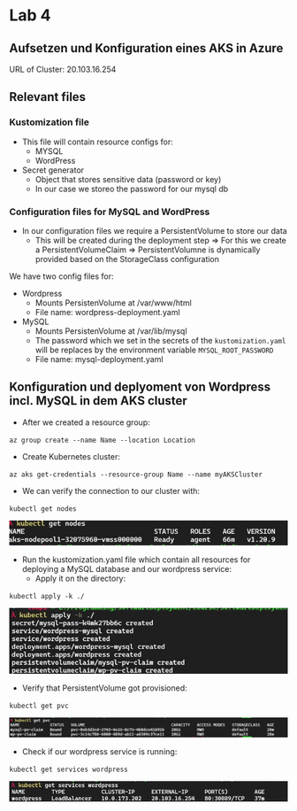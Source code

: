 # Lab 4 

## Aufsetzen und Konfiguration eines AKS in Azure

URL of Cluster: 20.103.16.254

## Relevant files

### Kustomization file

* This file will contain resource configs for:
  * MYSQL
  * WordPress
* Secret generator
  * Object that stores sensitive data (password or key)
  * In our case we storeo the password for our mysql db 

### Configuration files for MySQL and WordPress

* In our configuration files we require a PersistentVolume to store our data
  * This will be created during the deployment step
=> For this we create a PersistentVolumeClaim => PersistentVolumne is
dynamically provided based on the StorageClass configuration

We have two config files for:
* Wordpress 
  * Mounts PersistenVolume at /var/www/html
  * File name: wordpress-deployment.yaml 
* MySQL
  * Mounts PersistenVolume at /var/lib/mysql
  * The password which we set in the secrets of the `kustomization.yaml` will be replaces by the environment variable
	`MYSQL_ROOT_PASSWORD`
  * File name: mysql-deployment.yaml 


## Konfiguration und deplyoment von Wordpress incl. MySQL in dem AKS cluster 

* After we created a resource group: 

`az group create --name Name --location Location`

* Create Kubernetes cluster:

`az aks get-credentials --resource-group Name --name myAKSCluster`

* We can verify the connection to our cluster with:

`kubectl get nodes`

![image info](./Images/VerifyConnectionCluster.JPG "Deploy resources")

* Run the kustomization.yaml file which contain all resources for deploying a MySQL database and our wordpress service:
  * Apply it on the directory:

`kubectl apply -k ./`


![image info](./Images/Deploy.JPG "Verify connection to cluster")

* Verify that PersistentVolume got provisioned:

`kubectl get pvc`

![image info](./Images/PersistentVCheck.JPG "PersistentVolume check")

* Check if our wordpress service is running:

`kubectl get services wordpress`

![image info](./Images/VerifyWordpress.JPG "PersistentVolume check")
